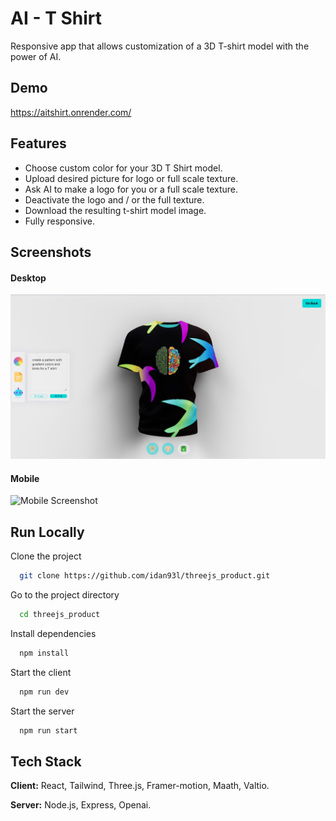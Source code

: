 
# AI - T Shirt

Responsive app that allows customization of a 3D T-shirt model with the power of AI.

## Demo

https://aitshirt.onrender.com/

## Features

- Choose custom color for your 3D T Shirt model.
- Upload desired picture for logo or full scale texture.
- Ask AI to make a logo for you or a full scale texture.
- Deactivate the logo and / or the full texture.
- Download the resulting t-shirt model image.
- Fully responsive.


## Screenshots

#### Desktop

![Desktop Screenshot](/client/src/assets/desktop.jpg)

#### Mobile

![Mobile Screenshot](/src/assests/mobile.jpg)


## Run Locally

Clone the project

```bash
  git clone https://github.com/idan93l/threejs_product.git
```

Go to the project directory

```bash
  cd threejs_product
```

Install dependencies

```bash
  npm install
```

Start the client

```bash
  npm run dev
```

Start the server

```bash
  npm run start
```


## Tech Stack

**Client:** React, Tailwind, Three.js, Framer-motion, Maath, Valtio.

**Server:** Node.js, Express, Openai.